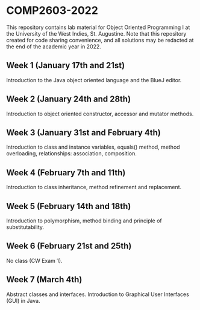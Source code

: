 # COMP2603-2022

This repository contains lab material for Object Oriented Programming I at the University of the West Indies, St. Augustine. Note that this repository created for code sharing convenience, and all solutions may be redacted at the end of the academic year in 2022.

## Week 1 (January 17th and 21st)

Introduction to the Java object oriented language and the BlueJ editor.

## Week 2 (January 24th and 28th)

Introduction to object oriented constructor, accessor and mutator methods.

## Week 3 (January 31st and February 4th)

Introduction to class and instance variables, equals() method, method overloading, relationships: association, composition.

## Week 4 (February 7th and 11th)

Introduction to class inheritance, method refinement and replacement.

## Week 5 (February 14th and 18th)

Introduction to polymorphism, method binding and principle of substitutability.

## Week 6 (February 21st and 25th)

No class (CW Exam 1).

## Week 7 (March 4th)

Abstract classes and interfaces. Introduction to Graphical User Interfaces (GUI) in Java.
